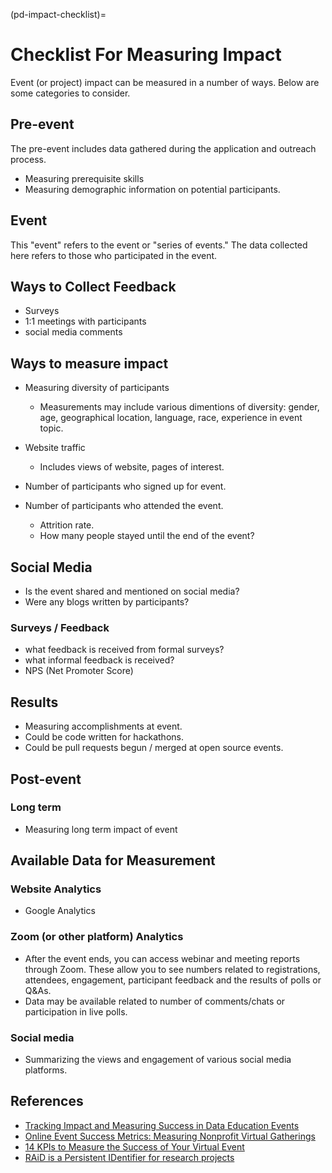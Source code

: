 (pd-impact-checklist)=
# Checklist For Measuring Impact

<!--
> List out the action points you want the readers to take based on the key ideas in your chapter.
> The action points can be categorised according to your subchapters (the key topics of your chapter), and may have sub-action points if necessary.
> Alternatively, you can have a single checklist chronologically ordered to guide your readers to understanding or applying the skills discussed in your subchapter in a step-by-step manner.
> Aim for three action points for each topic, however, you can have more than this threshold.
-->
Event (or project) impact can be measured in a number of ways. Below are some categories to consider.

## Pre-event
The pre-event includes data gathered during the application and outreach process.

- Measuring prerequisite skills
- Measuring demographic information on potential participants.

## Event
This "event" refers to the event or "series of events." The data collected here refers to those who participated in the event.

## Ways to Collect Feedback
- Surveys
- 1:1 meetings with participants
- social media comments

## Ways to measure impact

- Measuring diversity of participants
    - Measurements may include various dimentions of diversity: gender, age, geographical location, language, race, experience in event topic.
    

- Website traffic
    - Includes views of website, pages of interest.
- Number of participants who signed up for event.
- Number of participants who attended the event.
    - Attrition rate.
    - How many people stayed until the end of the event?

## Social Media
- Is the event shared and mentioned on social media?
- Were any blogs written by participants?


### Surveys / Feedback
- what feedback is received from formal surveys?
- what informal feedback is received?
- NPS (Net Promoter Score)

## Results 
- Measuring accomplishments at event.
- Could be code written for hackathons.
- Could be pull requests begun / merged at open source events.

## Post-event

### Long term
- Measuring long term impact of event

## Available Data for Measurement

### Website Analytics
- Google Analytics

### Zoom (or other platform) Analytics
- After the event ends, you can access webinar and meeting reports through Zoom. These allow you to see numbers related to registrations, attendees, engagement, participant feedback and the results of polls or Q&As.
- Data may be available related to number of comments/chats or participation in live polls.

### Social media
- Summarizing the views and engagement of various social media platforms.

## References
- [Tracking Impact and Measuring Success in Data Education Events](https://eventfund.codeforscience.org/tracking-impact-and-measuring-success-in-data-education-events/)
- [Online Event Success Metrics: Measuring Nonprofit Virtual Gatherings](https://wiredimpact.com/blog/online-event-success-metrics-measuring-nonprofit-virtual-gatherings/)
- [14 KPIs to Measure the Success of Your Virtual Event](https://blog.pigeonholelive.com/measure-virtual-event-roi)
- [RAiD is a Persistent IDentifier for research projects](https://www.raid.org.au/)

<!-- IMPORTANT!

- Use this template to create your chapter's checklist. This file should come after the main content of your chapter, but before the resources section.

BEFORE YOU GO

- Have a look at the Style Guide and the Maintaining Consistency chapters to ensure that you have followed the relevant recommendations on
  - Avoiding HTML
  - Consecutive headers
  - Labels and cross referencing
  - Using images
  - Latin abbreviations
  - References and citations
  - Title casing
  - Matching headers with reference in table of content

-->
